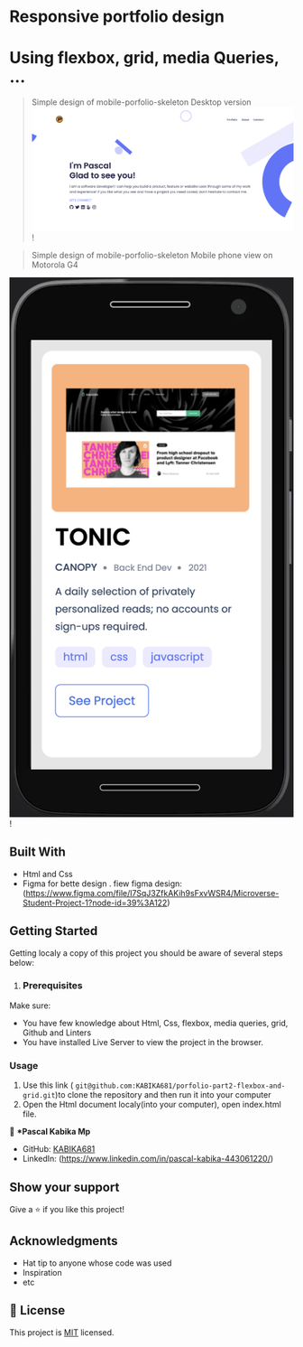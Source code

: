 # Responsive portfolio design

# Using flexbox, grid, media Queries, ...

> Simple design of mobile-porfolio-skeleton
> Desktop version
> ![screenshot](./desktop.png)!

> Simple design of mobile-porfolio-skeleton
> Mobile phone view on Motorola G4

![screenshot](./motoG4.png)!

## Built With

- Html and Css
- Figma for bette design
  . fiew figma design: (https://www.figma.com/file/l7SqJ3ZfkAKih9sFxvWSR4/Microverse-Student-Project-1?node-id=39%3A122)

## Getting Started

Getting localy a copy of this project you should be aware of several steps below:

1. ### Prerequisites

Make sure:

- You have few knowledge about Html, Css, flexbox, media queries, grid, Github and Linters
- You have installed Live Server to view the project in the browser.

### Usage

1. Use this link ( `git@github.com:KABIKA681/porfolio-part2-flexbox-and-grid.git`)to clone the repository and then run it into your computer
2. Open the Html document localy(into your computer), open index.html file.

👤 **\*Pascal Kabika Mp**

- GitHub: [KABIKA681](https://github.com/KABIKA681?tab=overview&from=2021-12-01&to=2021-12-31)
- LinkedIn: (https://www.linkedin.com/in/pascal-kabika-443061220/)

## Show your support

Give a ⭐️ if you like this project!

## Acknowledgments

- Hat tip to anyone whose code was used
- Inspiration
- etc

## 📝 License

This project is [MIT](./MIT.md) licensed.
